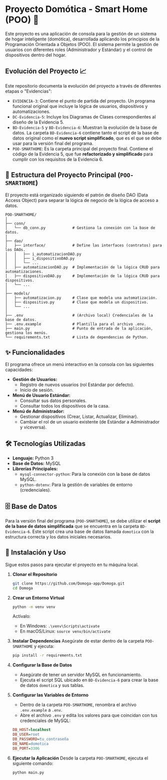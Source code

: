 # Proyecto Domótica - Smart Home (POO) 🏡

Este proyecto es una aplicación de consola para la gestión de un sistema de hogar inteligente (domótica), desarrollada aplicando los principios de la Programación Orientada a Objetos (POO). El sistema permite la gestión de usuarios con diferentes roles (Administrador y Estándar) y el control de dispositivos dentro del hogar.

##  Evolución del Proyecto 📈

Este repositorio documenta la evolución del proyecto a través de diferentes etapas o "Evidencias":

* `EVIDENCIA-3`: Contiene el punto de partida del proyecto. Un programa funcional original que incluye la lógica de usuarios, dispositivos y automatizaciones.
* `DC-Evidencia-5`: Incluye los Diagramas de Clases correspondientes al diseño de la Evidencia 5.
* `BD-Evidencia-5` y `BD-Evidencia-6`: Muestran la evolución de la base de datos. La carpeta `BD-Evidencia-6` contiene tanto el script de la base de datos original como el **nuevo script simplificado**, que es el que se debe usar para la versión final del programa.
* `POO-SMARTHOME`: Es la carpeta principal del proyecto final. Contiene el código de la Evidencia 5, que fue **refactorizado y simplificado** para cumplir con los requisitos de la Evidencia 6.

## 📂 Estructura del Proyecto Principal (`POO-SMARTHOME`)

El proyecto está organizado siguiendo el patrón de diseño DAO (Data Access Object) para separar la lógica de negocio de la lógica de acceso a datos.

```
POO-SMARTHOME/
│
├── conn/
│   └── db_conn.py            # Gestiona la conexión con la base de datos.
│
├── dao/
│   ├── interface/            # Define las interfaces (contratos) para los DAOs.
│   │   ├── i_automatizacionDAO.py
│   │   ├── i_dispositivoDAO.py
│   │   └── ...
│   ├── automatizacionDAO.py  # Implementación de la lógica CRUD para automatizaciones.
│   ├── dispositivoDAO.py     # Implementación de la lógica CRUD para dispositivos.
│   └── ...
│
├── models/
│   ├── automatizacion.py     # Clase que modela una automatización.
│   ├── dispositivo.py        # Clase que modela un dispositivo.
│   └── ...
│
├── .env                      # (Archivo local) Credenciales de la base de datos.
├── .env.example              # Plantilla para el archivo .env.
├── main.py                   # Punto de entrada de la aplicación, gestiona los menús.
└── requirements.txt          # Lista de dependencias de Python.
```

## ✨ Funcionalidades

El programa ofrece un menú interactivo en la consola con las siguientes capacidades:

* **Gestión de Usuarios:**
    * Registro de nuevos usuarios (rol Estándar por defecto).
    * Inicio de sesión.
* **Menú de Usuario Estándar:**
    * Consultar sus datos personales.
    * Consultar todos los dispositivos de la casa.
* **Menú de Administrador:**
    * Gestionar dispositivos (Crear, Listar, Actualizar, Eliminar).
    * Cambiar el rol de un usuario existente (de Estándar a Administrador y viceversa).

## 🛠️ Tecnologías Utilizadas

* **Lenguaje:** Python 3
* **Base de Datos:** MySQL
* **Librerías Principales:**
    * `mysql-connector-python`: Para la conexión con la base de datos MySQL.
    * `python-dotenv`: Para la gestión de variables de entorno (credenciales).

## 🗄️ Base de Datos

Para la versión final del programa (`POO-SMARTHOME`), se debe utilizar el **script de la base de datos simplificada** que se encuentra en la carpeta `BD-Evidencia-6`. Este script crea una base de datos llamada `domotica` con la estructura correcta y los datos iniciales necesarios.

## 🚀 Instalación y Uso

Sigue estos pasos para ejecutar el proyecto en tu máquina local.

1.  **Clonar el Repositorio**
    ```bash
    git clone https://github.com/Domoga-app/Domoga.git
    cd Domoga
    ```

2.  **Crear un Entorno Virtual**
    ```bash
    python -m venv venv
    ```
    Actívalo:
    * En Windows: `.\venv\Scripts\activate`
    * En macOS/Linux: `source venv/bin/activate`

3.  **Instalar Dependencias**
    Asegúrate de estar dentro de la carpeta `POO-SMARTHOME` y ejecuta:
    ```bash
    pip install -r requirements.txt
    ```

4.  **Configurar la Base de Datos**
    * Asegúrate de tener un servidor MySQL en funcionamiento.
    * Ejecuta el script SQL ubicado en `BD-Evidencia-6` para crear la base de datos `domotica` y sus tablas.

5.  **Configurar las Variables de Entorno**
    * Dentro de la carpeta `POO-SMARTHOME`, renombra el archivo `.env.example` a `.env`.
    * Abre el archivo `.env` y edita los valores para que coincidan con tus credenciales de MySQL:
    ```ini
    DB_HOST=localhost
    DB_USER=root
    DB_PASSWORD=tu_contraseña
    DB_NAME=domotica
    DB_PORT=3306
    ```

6.  **Ejecutar la Aplicación**
    Desde la carpeta `POO-SMARTHOME`, ejecuta el siguiente comando:
    ```bash
    python main.py
    ```